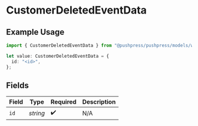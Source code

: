 # CustomerDeletedEventData

## Example Usage

```typescript
import { CustomerDeletedEventData } from "@pushpress/pushpress/models/webhooks";

let value: CustomerDeletedEventData = {
  id: "<id>",
};
```

## Fields

| Field              | Type               | Required           | Description        |
| ------------------ | ------------------ | ------------------ | ------------------ |
| `id`               | *string*           | :heavy_check_mark: | N/A                |